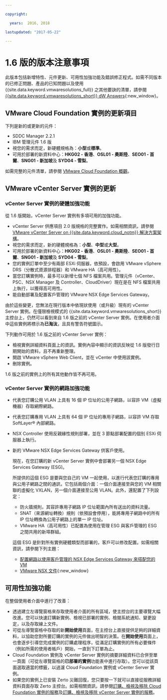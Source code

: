 ```yaml
---

copyright:

  years:  2016, 2018

lastupdated: "2017-05-22"

---
```


# 1.6 版的版本注意事項

此版本包括新增特性、元件更新、可用性加強功能及錯誤修正程式。如需不同版本的已修正問題、產品的已知問題以及使用 {{site.data.keyword.vmwaresolutions_full}} 之其他要訣的清單，請參閱 [{{site.data.keyword.vmwaresolutions_short}} dW Answers](https://developer.ibm.com/answers/topics/cloudvmw/){:new_window}。

## VMware Cloud Foundation 實例的更新項目

下列是新的或更新的元件：

*  SDDC Manager 2.2.1
*  IBM 管理元件 1.6 版
*  視您的需求而定，新硬體規格為：**小型**或**標準**。
*  可用於部署的新資料中心：**HKG02 - 香港**、**OSL01 - 奧斯陸**、**SEO01 - 首爾**、**SNG01 - 新加坡**及 **SYD04 - 雪梨**。

如需完整的元件清單，請參閱 [VMware Cloud Foundation 概觀](../sddc/sd_cloudfoundationoverview.html)。

## VMware vCenter Server 實例的更新

### vCenter Server 實例的硬體加強功能

從 1.6 版開始，vCenter Server 實例有多項可用的加強功能。

*  vCenter Server 供應項目 2.0 版規格的完整實作。如需相關資訊，請參閱 [VMware vCenter Server on {{site.data.keyword.cloud_notm}} 解決方案架構](https://www.ibm.com/devops/method/content/architecture/virtualizationArchitecture#2_0)。
*  視您的需求而定，新的硬體規格為：**小型**、**中型**或**大型**。
*  可用於部署的新資料中心：**HKG02 - 香港**、**OSL01 - 奧斯陸**、**SEO01 - 首爾**、**SNG01 - 新加坡**及 **SYD04 - 雪梨**。
*  您的實例訂單中至少有兩部 ESXi 伺服器，依預設，會啟用 VMware vSphere DRS（分散式資源排程器）和 VMware HA（高可用性）。
*  當您訂購實例時，最多可以新增七個 NFS 檔案共用。管理元件（vCenter、PSC、NSX Manager 及 Controller、CloudDriver）現在是在 NFS 檔案共用上執行，以獲得高可用性。
*  能自動部署及配置客戶管理的 VMware NSX Edge Services Gateway。

由於這些變更，您無法在現行版本中依現狀使用（或升級）現有的 vCenter Server 實例。在僅限檢視模式的 {{site.data.keyword.vmwaresolutions_short}} 主控台上，仍然可以看到來自 1.6 版之前的 vCenter Server 實例。在使用者介面中這些實例將標示為**已淘汰**，且具有警告符號圖示。

下列動作可用於 1.6 版之前的 vCenter Server 實例：

*  檢視實例詳細資料頁面上的資訊。實例內容中顯示的資訊反映從 1.6 版發行日期開始的資料，且不再重新整理。
*  開啟 VMware vSphere Web Client，並在 vCenter 中使用該實例。
*  刪除實例。

1.6 版之前的實例上的所有其他動作皆不再可用。

### vCenter Server 實例的網路加強功能

*  代表您訂購公用 VLAN 上具有 16 個 IP 位址的公用子網路，以容許 VM（虛擬機器）存取網際網路。
*  代表您訂購專用 VLAN 上具有 64 個 IP 位址的專用子網路，以容許 VM 存取 SoftLayer® 內部網路。
*  NSX Controller 使用反親緣性規則部署，並在 3 節點部署配置的個別 ESXi 伺服器上執行。
*  新的 VMware NSX Edge Services Gateway 供客戶使用。

   現在，在您訂購的新 vCenter Server 實例中會部署另一個 NSX Edge Services Gateway (ESG)。

   所提供的這個 ESG 是要與您自己的 VM 一起使用，以進行代表您訂購的專用與公用子網路之間的通訊，它包括兩個介面：一個介面連接至與您的 VM 相關聯的虛擬化 VXLAN，另一個介面連接至公用 VLAN。此外，還配置了下列設定：
   *  防火牆規則，其容許專用子網路 IP 位址範圍內所有送出的資料流量。
   *  SNAT（來源網址轉換）規則（依預設會停用），能將專用子網路中的所有 IP 位址轉換為公用子網路上的單一 IP 位址。
   * VMware HA（高可用性）已配置為使用在管理 ESG 與客戶管理的 ESG 之間共用的新埠群組。

   這個 ESG 是針對所有實例硬體類型而部署的，客戶可以修改配置。如需相關資訊，請參閱下列主題：
   *  [配置網路以使用客戶管理的 NSX Edge Services Gateway 來搭配您的 VM](../vcenter/vc_esg_config.html)
   *  [VMware NSX 文件](https://pubs.vmware.com/NSX-6/index.jsp?topic=%2Fcom.vmware.nsx.admin.doc%2FGUID-3F96DECE-33FB-43EE-88D7-124A730830A4.html){:new_window}

## 可用性加強功能

在整個使用者介面中進行了改善：

*  透過建立左導覽窗格來存取使用者介面的所有區域，使主控台的主要導覽大幅改進。您可以快速訂購新實例、檢視已部署的實例、檢閱系統通知、變更設定，以及存取線上文件。
*  可從左導覽窗格中存取的新**開始使用**頁面，在主控台上直接提供足夠的詳細資料，以協助您對所要訂購的實例的元件做出明智的決策。在**開始使用**頁面上，也會逐步引導您完成實例的訂購處理程序，從滿足訂購實例的所有必要條件（例如所需的使用者帳戶）開始，一直到下訂單為止。
*  Cloud Foundation 實例及 vCenter Server 實例的摘要詳細資料已合併至單一頁面（可從左導覽窗格的**已部署的實例**功能表中進行存取）。您可以從該頁面選取適當的標籤，以過濾 Cloud Foundation 實例或 vCenter Server 實例。
* 如果您的實例上已安裝 Zerto 災難回復，您只要按一下就可以直接從服務詳細資料頁面存取 Zerto 主控台。如需相關資訊，請參閱[訂購、檢視及移除 Cloud Foundation 實例的服務](../sddc/sd_addingremovingservices.html)及[訂購、檢視及移除 vCenter Server 實例的服務](../vcenter/vc_addingremovingservices.html)。
